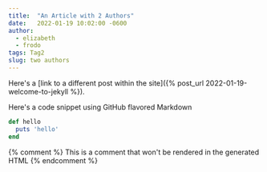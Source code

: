 ```yaml
---
title:  "An Article with 2 Authors"
date:   2022-01-19 10:02:00 -0600
author:
  - elizabeth
  - frodo
tags: Tag2
slug: two authors
---
```


Here's a [link to a different post within the site]({% post_url 2022-01-19-welcome-to-jekyll %}).

Here's a code snippet using GitHub flavored Markdown
```ruby
def hello
  puts 'hello'
end
```

{% comment %}
  This is a comment that won't be rendered in the generated HTML
{% endcomment %}

